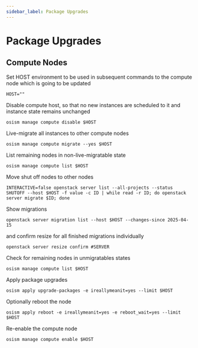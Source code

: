 ```yaml
---
sidebar_label: Package Upgrades
---
```


# Package Upgrades

## Compute Nodes

Set HOST environment to be used in subsequent commands to the compute node which is going to be updated

```
HOST=""
```

Disable compute host, so that no new instances are scheduled to it and instance state remains unchanged

```
osism manage compute disable $HOST
```

Live-migrate all instances to other compute nodes

```
osism manage compute migrate --yes $HOST
```

List remaining nodes in non-live-migratable state

```
osism manage compute list $HOST
```

Move shut off nodes to other nodes

```
INTERACTIVE=false openstack server list --all-projects --status SHUTOFF --host $HOST -f value -c ID | while read -r ID; do openstack server migrate $ID; done
```

Show migrations

```
openstack server migration list --host $HOST --changes-since 2025-04-15
```

and confirm resize for all finished migrations individually

```
openstack server resize confirm #SERVER
```

Check for remaining nodes in unmigratables states

```
osism manage compute list $HOST
```

Apply package upgrades

```
osism apply upgrade-packages -e ireallymeanit=yes --limit $HOST
```

Optionally reboot the node

```
osism apply reboot -e ireallymeanit=yes -e reboot_wait=yes --limit $HOST
```

Re-enable the compute node

```
osism manage compute enable $HOST
```
